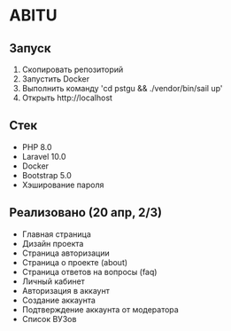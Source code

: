 # ABITU

## Запуск

1. Скопировать репозиторий
2. Запустить Docker
3. Выполнить команду 'cd pstgu && ./vendor/bin/sail up'
4. Открыть http://localhost

## Стек

- PHP 8.0
- Laravel 10.0
- Docker
- Bootstrap 5.0
- Хэширование пароля

## Реализовано (20 апр, 2/3)

- Главная страница
- Дизайн проекта
- Страница авторизации
- Страница о проекте (about)
- Страница ответов на вопросы (faq)
- Личный кабинет
- Авторизация в аккаунт
- Создание аккаунта
- Подтверждение аккаунта от модератора
- Список ВУЗов
